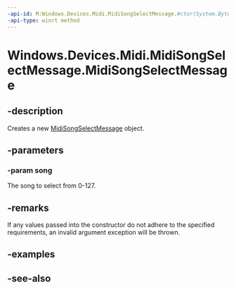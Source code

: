 ----api-id: M:Windows.Devices.Midi.MidiSongSelectMessage.#ctor(System.Byte)
-api-type: winrt method
---<!-- Method syntaxpublic MidiSongSelectMessage(System.Byte song)--># Windows.Devices.Midi.MidiSongSelectMessage.MidiSongSelectMessage## -descriptionCreates a new [MidiSongSelectMessage](midisongselectmessage.md) object.## -parameters### -param songThe song to select from 0-127.## -remarksIf any values passed into the constructor do not adhere to the specified requirements, an invalid argument exception will be thrown.## -examples## -see-also